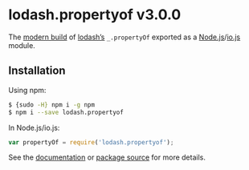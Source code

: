 # lodash.propertyof v3.0.0

The [modern build](https://github.com/lodash/lodash/wiki/Build-Differences) of [lodash’s](https://lodash.com/) `_.propertyOf` exported as a [Node.js](http://nodejs.org/)/[io.js](https://iojs.org/) module.

## Installation

Using npm:

```bash
$ {sudo -H} npm i -g npm
$ npm i --save lodash.propertyof
```

In Node.js/io.js:

```js
var propertyOf = require('lodash.propertyof');
```

See the [documentation](https://lodash.com/docs#propertyOf) or [package source](https://github.com/lodash/lodash/blob/3.0.0-npm-packages/lodash.propertyof) for more details.
